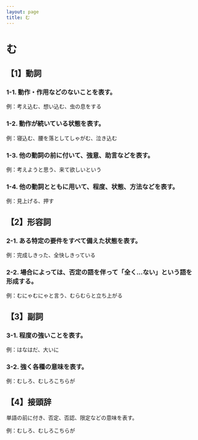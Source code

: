 ```yaml
---
layout: page
title: む
---
```

# む

## 【1】動詞

### 1-1. 動作・作用などのないことを表す。

例：考え込む、想い込む、虫の息をする

### 1-2. 動作が続いている状態を表す。

例：寝込む、腰を落としてしゃがむ、泣き込む

### 1-3. 他の動詞の前に付いて、強意、助言などを表す。

例：考えようと思う、来て欲しいという

### 1-4. 他の動詞とともに用いて、程度、状態、方法などを表す。

例：見上げる、押す

## 【2】形容詞

### 2-1. ある特定の要件をすべて備えた状態を表す。

例：完成しきった、全快しきっている

### 2-2. 場合によっては、否定の語を伴って「全く…ない」という語を形成する。

例：むにゃむにゃと言う、むらむらと立ち上がる

## 【3】副詞

### 3-1. 程度の強いことを表す。

例：はなはだ、大いに

### 3-2. 強く各種の意味を表す。

例：むしろ、むしろこちらが

## 【4】接頭辞

単語の前に付き、否定、否認、限定などの意味を表す。

例：むしろ、むしろこちらが